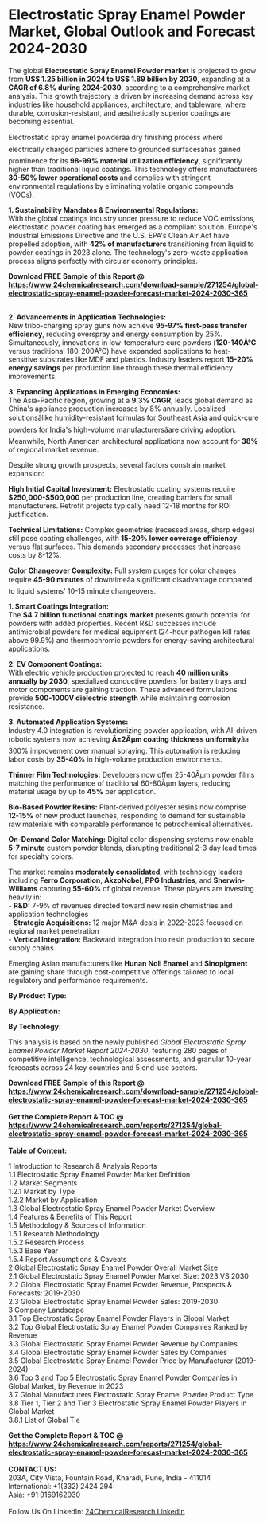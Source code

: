 <h1>Electrostatic Spray Enamel Powder Market, Global Outlook and Forecast 2024-2030</h1><p>The global <strong>Electrostatic Spray Enamel Powder market</strong> is projected to grow from <strong>US$ 1.25 billion in 2024 to US$ 1.89 billion by 2030</strong>, expanding at a <strong>CAGR of 6.8% during 2024-2030</strong>, according to a comprehensive market analysis. This growth trajectory is driven by increasing demand across key industries like household appliances, architecture, and tableware, where durable, corrosion-resistant, and aesthetically superior coatings are becoming essential.</p><p>Electrostatic spray enamel powderâa dry finishing process where electrically charged particles adhere to grounded surfacesâhas gained prominence for its <strong>98-99% material utilization efficiency</strong>, significantly higher than traditional liquid coatings. This technology offers manufacturers <strong>30-50% lower operational costs</strong> and complies with stringent environmental regulations by eliminating volatile organic compounds (VOCs).</p><p><strong>1. Sustainability Mandates &amp; Environmental Regulations:</strong><br>
With the global coatings industry under pressure to reduce VOC emissions, electrostatic powder coating has emerged as a compliant solution. Europe's Industrial Emissions Directive and the U.S. EPA's Clean Air Act have propelled adoption, with <strong>42% of manufacturers</strong> transitioning from liquid to powder coatings in 2023 alone. The technology's zero-waste application process aligns perfectly with circular economy principles.</p><div><b>Download FREE Sample of this Report @ 
            <a href="https://www.24chemicalresearch.com/download-sample/271254/global-electrostatic-spray-enamel-powder-forecast-market-2024-2030-365">
            https://www.24chemicalresearch.com/download-sample/271254/global-electrostatic-spray-enamel-powder-forecast-market-2024-2030-365</a></b></div><br><p><strong>2. Advancements in Application Technologies:</strong><br>
New tribo-charging spray guns now achieve <strong>95-97% first-pass transfer efficiency</strong>, reducing overspray and energy consumption by 25%. Simultaneously, innovations in low-temperature cure powders (<strong>120-140Â°C</strong> versus traditional 180-200Â°C) have expanded applications to heat-sensitive substrates like MDF and plastics. Industry leaders report <strong>15-20% energy savings</strong> per production line through these thermal efficiency improvements.</p><p><strong>3. Expanding Applications in Emerging Economies:</strong><br>
The Asia-Pacific region, growing at a <strong>9.3% CAGR</strong>, leads global demand as China's appliance production increases by 8% annually. Localized solutionsâlike humidity-resistant formulas for Southeast Asia and quick-cure powders for India's high-volume manufacturersâare driving adoption. Meanwhile, North American architectural applications now account for <strong>38%</strong> of regional market revenue.</p><p>Despite strong growth prospects, several factors constrain market expansion:</p><p><strong>High Initial Capital Investment:</strong> Electrostatic coating systems require <strong>$250,000-$500,000</strong> per production line, creating barriers for small manufacturers. Retrofit projects typically need 12-18 months for ROI justification.</p><p><strong>Technical Limitations:</strong> Complex geometries (recessed areas, sharp edges) still pose coating challenges, with <strong>15-20% lower coverage efficiency</strong> versus flat surfaces. This demands secondary processes that increase costs by 8-12%.</p><p><strong>Color Changeover Complexity:</strong> Full system purges for color changes require <strong>45-90 minutes</strong> of downtimeâa significant disadvantage compared to liquid systems' 10-15 minute changeovers.</p><p><strong>1. Smart Coatings Integration:</strong><br>
The <strong>$4.7 billion functional coatings market</strong> presents growth potential for powders with added properties. Recent R&amp;D successes include antimicrobial powders for medical equipment (24-hour pathogen kill rates above 99.9%) and thermochromic powders for energy-saving architectural applications.</p><p><strong>2. EV Component Coatings:</strong><br>
With electric vehicle production projected to reach <strong>40 million units annually by 2030</strong>, specialized conductive powders for battery trays and motor components are gaining traction. These advanced formulations provide <strong>500-1000V dielectric strength</strong> while maintaining corrosion resistance.</p><p><strong>3. Automated Application Systems:</strong><br>
Industry 4.0 integration is revolutionizing powder application, with AI-driven robotic systems now achieving <strong>Â±2Âµm coating thickness uniformity</strong>âa 300% improvement over manual spraying. This automation is reducing labor costs by <strong>35-40%</strong> in high-volume production environments.</p><p><strong>Thinner Film Technologies:</strong> Developers now offer 25-40Âµm powder films matching the performance of traditional 60-80Âµm layers, reducing material usage by up to <strong>45%</strong> per application.</p><p><strong>Bio-Based Powder Resins:</strong> Plant-derived polyester resins now comprise <strong>12-15%</strong> of new product launches, responding to demand for sustainable raw materials with comparable performance to petrochemical alternatives.</p><p><strong>On-Demand Color Matching:</strong> Digital color dispensing systems now enable <strong>5-7 minute</strong> custom powder blends, disrupting traditional 2-3 day lead times for specialty colors.</p><p>The market remains <strong>moderately consolidated</strong>, with technology leaders including <strong>Ferro Corporation, AkzoNobel, PPG Industries</strong>, and <strong>Sherwin-Williams</strong> capturing <strong>55-60%</strong> of global revenue. These players are investing heavily in:<br>
- <strong>R&amp;D:</strong> 7-9% of revenues directed toward new resin chemistries and application technologies<br>
- <strong>Strategic Acquisitions:</strong> 12 major M&amp;A deals in 2022-2023 focused on regional market penetration<br>
- <strong>Vertical Integration:</strong> Backward integration into resin production to secure supply chains</p><p>Emerging Asian manufacturers like <strong>Hunan Noli Enamel</strong> and <strong>Sinopigment</strong> are gaining share through cost-competitive offerings tailored to local regulatory and performance requirements.</p><p><strong>By Product Type:</strong></p><p><strong>By Application:</strong></p><p><strong>By Technology:</strong></p><p>This analysis is based on the newly published <em>Global Electrostatic Spray Enamel Powder Market Report 2024-2030</em>, featuring 280 pages of competitive intelligence, technological assessments, and granular 10-year forecasts across 24 key countries and 5 end-use sectors.</p><div><b>Download FREE Sample of this Report @ 
            <a href="https://www.24chemicalresearch.com/download-sample/271254/global-electrostatic-spray-enamel-powder-forecast-market-2024-2030-365">
            https://www.24chemicalresearch.com/download-sample/271254/global-electrostatic-spray-enamel-powder-forecast-market-2024-2030-365</a></b></div><br><div><b>Get the Complete Report & TOC @ 
            <a href="https://www.24chemicalresearch.com/reports/271254/global-electrostatic-spray-enamel-powder-forecast-market-2024-2030-365">
            https://www.24chemicalresearch.com/reports/271254/global-electrostatic-spray-enamel-powder-forecast-market-2024-2030-365</a></b></div><br>
            <b>Table of Content:</b><p>1 Introduction to Research & Analysis Reports<br />
    1.1 Electrostatic Spray Enamel Powder Market Definition<br />
    1.2 Market Segments<br />
        1.2.1 Market by Type<br />
        1.2.2 Market by Application<br />
    1.3 Global Electrostatic Spray Enamel Powder Market Overview<br />
    1.4 Features & Benefits of This Report<br />
    1.5 Methodology & Sources of Information<br />
        1.5.1 Research Methodology<br />
        1.5.2 Research Process<br />
        1.5.3 Base Year<br />
        1.5.4 Report Assumptions & Caveats<br />
2 Global Electrostatic Spray Enamel Powder Overall Market Size<br />
    2.1 Global Electrostatic Spray Enamel Powder Market Size: 2023 VS 2030<br />
    2.2 Global Electrostatic Spray Enamel Powder Revenue, Prospects & Forecasts: 2019-2030<br />
    2.3 Global Electrostatic Spray Enamel Powder Sales: 2019-2030<br />
3 Company Landscape<br />
    3.1 Top Electrostatic Spray Enamel Powder Players in Global Market<br />
    3.2 Top Global Electrostatic Spray Enamel Powder Companies Ranked by Revenue<br />
    3.3 Global Electrostatic Spray Enamel Powder Revenue by Companies<br />
    3.4 Global Electrostatic Spray Enamel Powder Sales by Companies<br />
    3.5 Global Electrostatic Spray Enamel Powder Price by Manufacturer (2019-2024)<br />
    3.6 Top 3 and Top 5 Electrostatic Spray Enamel Powder Companies in Global Market, by Revenue in 2023<br />
    3.7 Global Manufacturers Electrostatic Spray Enamel Powder Product Type<br />
    3.8 Tier 1, Tier 2 and Tier 3 Electrostatic Spray Enamel Powder Players in Global Market<br />
        3.8.1 List of Global Tie</p><div><b>Get the Complete Report & TOC @ 
            <a href="https://www.24chemicalresearch.com/reports/271254/global-electrostatic-spray-enamel-powder-forecast-market-2024-2030-365">
            https://www.24chemicalresearch.com/reports/271254/global-electrostatic-spray-enamel-powder-forecast-market-2024-2030-365</a></b></div><br><b>CONTACT US:</b><br>
            203A, City Vista, Fountain Road, Kharadi, Pune, India - 411014<br>
            International: +1(332) 2424 294<br>
            Asia: +91 9169162030 <br><br>
            Follow Us On LinkedIn: <a href="https://www.linkedin.com/company/24chemicalresearch/">24ChemicalResearch LinkedIn</a>